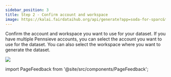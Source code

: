 ```yaml
---
sidebar_position: 3
title: Step 2 - Confirm account and workspace
image: https://kalai.fairdataihub.org/api/generate?app=soda-for-sparc&title=Step%202%20-%20Specify%20high%20level%20folders&description=Prepare%20Dataset&org=fairdataihub
---
```


Confirm the account and workspace you want to use for your dataset. If you have multiple Pennsieve accounts, you can select the account you want to use for the dataset. You can also select the workspace where you want to generate the dataset.

![](/img/UploadData2.png)

import PageFeedback from '@site/src/components/PageFeedback';

<PageFeedback />
